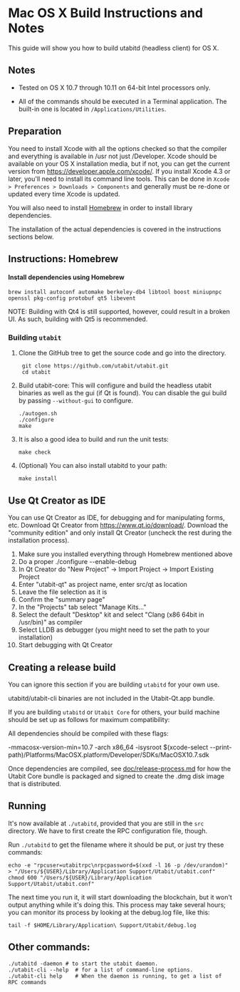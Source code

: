 Mac OS X Build Instructions and Notes
====================================
This guide will show you how to build utabitd (headless client) for OS X.

Notes
-----

* Tested on OS X 10.7 through 10.11 on 64-bit Intel processors only.

* All of the commands should be executed in a Terminal application. The
built-in one is located in `/Applications/Utilities`.

Preparation
-----------

You need to install Xcode with all the options checked so that the compiler
and everything is available in /usr not just /Developer. Xcode should be
available on your OS X installation media, but if not, you can get the
current version from https://developer.apple.com/xcode/. If you install
Xcode 4.3 or later, you'll need to install its command line tools. This can
be done in `Xcode > Preferences > Downloads > Components` and generally must
be re-done or updated every time Xcode is updated.

You will also need to install [Homebrew](http://brew.sh) in order to install library
dependencies.

The installation of the actual dependencies is covered in the instructions
sections below.

Instructions: Homebrew
----------------------

#### Install dependencies using Homebrew

    brew install autoconf automake berkeley-db4 libtool boost miniupnpc openssl pkg-config protobuf qt5 libevent

NOTE: Building with Qt4 is still supported, however, could result in a broken UI. As such, building with Qt5 is recommended.

### Building `utabit`

1. Clone the GitHub tree to get the source code and go into the directory.

        git clone https://github.com/utabit/utabit.git
        cd utabit

2.  Build utabit-core:
    This will configure and build the headless utabit binaries as well as the gui (if Qt is found).
    You can disable the gui build by passing `--without-gui` to configure.

        ./autogen.sh
        ./configure
        make

3.  It is also a good idea to build and run the unit tests:

        make check

4.  (Optional) You can also install utabitd to your path:

        make install

Use Qt Creator as IDE
------------------------
You can use Qt Creator as IDE, for debugging and for manipulating forms, etc.
Download Qt Creator from https://www.qt.io/download/. Download the "community edition" and only install Qt Creator (uncheck the rest during the installation process).

1. Make sure you installed everything through Homebrew mentioned above
2. Do a proper ./configure --enable-debug
3. In Qt Creator do "New Project" -> Import Project -> Import Existing Project
4. Enter "utabit-qt" as project name, enter src/qt as location
5. Leave the file selection as it is
6. Confirm the "summary page"
7. In the "Projects" tab select "Manage Kits..."
8. Select the default "Desktop" kit and select "Clang (x86 64bit in /usr/bin)" as compiler
9. Select LLDB as debugger (you might need to set the path to your installation)
10. Start debugging with Qt Creator

Creating a release build
------------------------
You can ignore this section if you are building `utabitd` for your own use.

utabitd/utabit-cli binaries are not included in the Utabit-Qt.app bundle.

If you are building `utabitd` or `Utabit Core` for others, your build machine should be set up
as follows for maximum compatibility:

All dependencies should be compiled with these flags:

 -mmacosx-version-min=10.7
 -arch x86_64
 -isysroot $(xcode-select --print-path)/Platforms/MacOSX.platform/Developer/SDKs/MacOSX10.7.sdk

Once dependencies are compiled, see [doc/release-process.md](release-process.md) for how the Utabit Core
bundle is packaged and signed to create the .dmg disk image that is distributed.

Running
-------

It's now available at `./utabitd`, provided that you are still in the `src`
directory. We have to first create the RPC configuration file, though.

Run `./utabitd` to get the filename where it should be put, or just try these
commands:

    echo -e "rpcuser=utabitrpc\nrpcpassword=$(xxd -l 16 -p /dev/urandom)" > "/Users/${USER}/Library/Application Support/Utabit/utabit.conf"
    chmod 600 "/Users/${USER}/Library/Application Support/Utabit/utabit.conf"

The next time you run it, it will start downloading the blockchain, but it won't
output anything while it's doing this. This process may take several hours;
you can monitor its process by looking at the debug.log file, like this:

    tail -f $HOME/Library/Application\ Support/Utabit/debug.log

Other commands:
-------

    ./utabitd -daemon # to start the utabit daemon.
    ./utabit-cli --help  # for a list of command-line options.
    ./utabit-cli help    # When the daemon is running, to get a list of RPC commands
